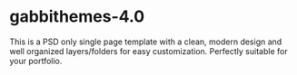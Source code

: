 # gabbithemes-4.0
This is a PSD only single page template with a clean, modern design and well organized layers/folders for easy customization. Perfectly suitable for your portfolio.
